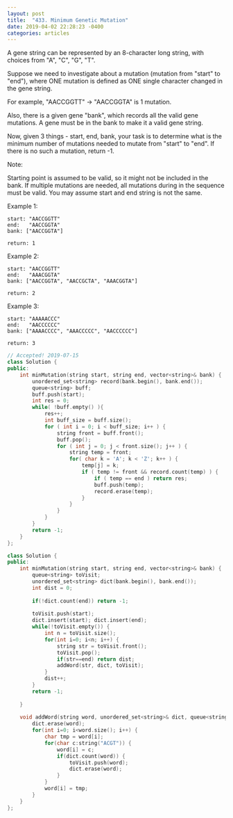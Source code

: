 ```yaml
---
layout: post
title:  "433. Minimum Genetic Mutation"
date: 2019-04-02 22:28:23 -0400
categories: articles
---
```

A gene string can be represented by an 8-character long string, with choices from "A", "C", "G", "T".

Suppose we need to investigate about a mutation (mutation from "start" to "end"), where ONE mutation is defined as ONE single character changed in the gene string.

For example, "AACCGGTT" -> "AACCGGTA" is 1 mutation.

Also, there is a given gene "bank", which records all the valid gene mutations. A gene must be in the bank to make it a valid gene string.

Now, given 3 things - start, end, bank, your task is to determine what is the minimum number of mutations needed to mutate from "start" to "end". If there is no such a mutation, return -1.

Note:

Starting point is assumed to be valid, so it might not be included in the bank.
If multiple mutations are needed, all mutations during in the sequence must be valid.
You may assume start and end string is not the same.
 

Example 1:
```
start: "AACCGGTT"
end:   "AACCGGTA"
bank: ["AACCGGTA"]

return: 1
```
Example 2:
```
start: "AACCGGTT"
end:   "AAACGGTA"
bank: ["AACCGGTA", "AACCGCTA", "AAACGGTA"]

return: 2
```
Example 3:
```
start: "AAAAACCC"
end:   "AACCCCCC"
bank: ["AAAACCCC", "AAACCCCC", "AACCCCCC"]

return: 3
```
```c++
// Accepted! 2019-07-15
class Solution {
public:
    int minMutation(string start, string end, vector<string>& bank) {
        unordered_set<string> record(bank.begin(), bank.end());
        queue<string> buff;
        buff.push(start);
        int res = 0;
        while( !buff.empty() ){
            res++;
            int buff_size = buff.size();
            for ( int i = 0; i < buff_size; i++ ) {
                string front = buff.front();
                buff.pop();
                for ( int j = 0; j < front.size(); j++ ) {
                    string temp = front;
                    for( char k = 'A'; k < 'Z'; k++ ) {
                        temp[j] = k;
                        if ( temp != front && record.count(temp) ) { 
                            if ( temp == end ) return res;
                            buff.push(temp);
                            record.erase(temp);
                        }
                    }
                }
            }
        }
        return -1;
    }
};
```

```c++
class Solution {
public:
    int minMutation(string start, string end, vector<string>& bank) {
        queue<string> toVisit;
        unordered_set<string> dict(bank.begin(), bank.end());
        int dist = 0;
        
        if(!dict.count(end)) return -1;
        
        toVisit.push(start);
        dict.insert(start); dict.insert(end);
        while(!toVisit.empty()) {
            int n = toVisit.size();
            for(int i=0; i<n; i++) {
                string str = toVisit.front();
                toVisit.pop();
                if(str==end) return dist;
                addWord(str, dict, toVisit);
            }
            dist++;
        }
        return -1;
        
    }
    
    void addWord(string word, unordered_set<string>& dict, queue<string>& toVisit) {
        dict.erase(word);
        for(int i=0; i<word.size(); i++) {
            char tmp = word[i];
            for(char c:string("ACGT")) {
                word[i] = c;
                if(dict.count(word)) {
                    toVisit.push(word);
                    dict.erase(word);
                }
            }
            word[i] = tmp;
        }
    }
};
```